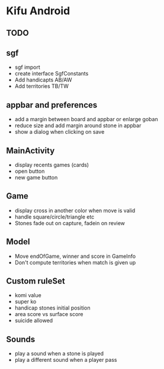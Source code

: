 # Kifu Android

## TODO

## sgf

- sgf import
- create interface SgfConstants
- Add handicapts AB/AW
- Add territories TB/TW

## appbar and preferences

- add a margin between board and appbar or enlarge goban
- reduce size and add margin around stone in appbar
- show a dialog when clicking on save

## MainActivity

- display recents games (cards)
- open button
- new game button

## Game

- display cross in another color when move is valid
- handle square/circle/triangle etc
- Stones fade out on capture, fadein on review

## Model

- Move endOfGame, winner and score in GameInfo
- Don't compute territories when match is given up

## Custom ruleSet

- komi value
- super ko
- handicap stones initial position
- area score vs surface score
- suicide allowed

## Sounds

- play a sound when a stone is played
- play a different sound when a player pass
